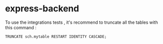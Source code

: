 # express-backend

To use the integrations tests , it's recommend to truncate all the tables with this command :

```TRUNCATE sch.mytable RESTART IDENTITY CASCADE;```
